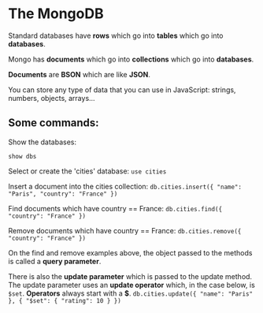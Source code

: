 # The MongoDB

Standard databases have **rows** which go into **tables** which go into **databases**.

Mongo has **documents** which go into **collections** which go into **databases**.

**Documents** are **BSON** which are like **JSON**.

You can store any type of data that you can use in JavaScript: strings, numbers, objects, arrays...

## Some commands:

Show the databases:

`show dbs`

Select or create the 'cities' database:
`use cities`

Insert a document into the cities collection:
`db.cities.insert({ "name": "Paris", "country": "France" })`

Find documents which have country == France:
`db.cities.find({ "country": "France" })`

Remove documents which have country == France:
`db.cities.remove({ "country": "France" })`

On the find and remove examples above, the object passed to the methods
is called a **query parameter**.

There is also the **update parameter** which is passed to the update method.
The update parameter uses an **update operator** which, in the case below, is ``$set``.
**Operators** always start with a **$**.
`db.cities.update({ "name": "Paris" }, { "$set": { "rating": 10 } })`
